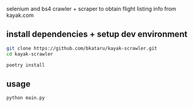 selenium and bs4 crawler + scraper to obtain flight listing info from kayak.com

## install dependencies + setup dev environment

```bash
git clone https://github.com/bkataru/kayak-scrawler.git
cd kayak-scrawler

poetry install
```

## usage

```bash
python main.py
```